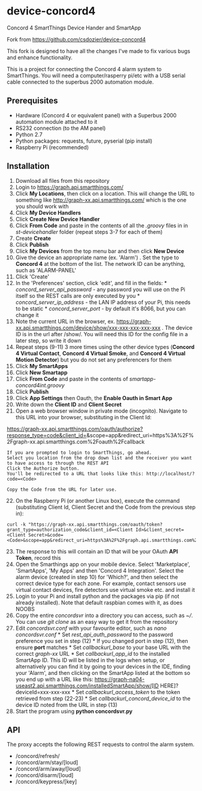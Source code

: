# device-concord4
Concord 4 SmartThings Device Hander and SmartApp

Fork from https://github.com/csdozier/device-concord4

This fork is designed to have all the changes I've made to fix various bugs and enhance functionality.

This is a project for connecting the Concord 4 alarm system to SmartThings.  You will need a computer/rasperry pi/etc with a USB serial cable connected to the superbus 2000 automation module.

## Prerequisites

 - Hardware (Concord 4 or equivalent panel) with a Superbus 2000 automation module attached to it
 - RS232 connection (to the AM panel)
 - Python 2.7
 - Python packages: requests, future, pyserial (pip install)
 - Raspberry Pi (recommended)

## Installation

 1. Download all files from this repository
 2. Login to https://graph.api.smartthings.com/
 3. Click **My Locations**, then click on a location. This will change the URL to something like http://graph-xx.api.smartthings.com/ which is the one you should work with
 4. Click **My Device Handlers** 
 5. Click **Create New Device Handler**
 6. Click **From Code** and paste in the contents of all the *.groovy* files in in *st-devicehandler* folder (repeat steps 3-7 for each of them)
 7. Create **Create**
 8.  Click **Publish**
 9. Click **My Devices** from the top menu bar and then click **New Device**
 10. Give the device an appropriate name (ex. 'Alarm') .  Set the type to **Concord 4** at the bottom of the list. The network ID can be anything, such as 'ALARM-PANEL'
 11. Click 'Create'
 12. In the 'Preferences' section, click 'edit', and fill in the fields:
    * *concord_server_api_password* - any password you will use on the Pi itself so the REST calls are only executed by you
    * *concord_server_ip_address* - the LAN IP address of your Pi, this needs to be static
    * *concord_server_port* - by default it's 8066, but you can change it
 13. Note the current URL in the browser, ex. https://graph-xx.api.smartthings.com/device/show/xxx-xxx-xxx-xxx-xxx . The device ID is in the url after /show/. You will need this ID for the config file in a later step, so write it down
 14. Repeat steps (9-11) 3 more times using the other device types (**Concord 4 Virtual Contact**, **Concord 4 Virtual Smoke**, and **Concord 4 Virtual Motion Detector**) but you do not set any preferencers for them
 15. Click **My SmartApps**
 16.  Click **New Smartapp**
 17. Click **From Code** and paste in the contents of *smartapp-concord4int.groovy*
 18. Click **Publish**
 19.  Click **App Settings** then Oauth, the **Enable Oauth in Smart App**
 20.  Write down the **Client ID** and **Client Secret**
 21.  Open a web browser window in private mode (incognito).  Navigate to this URL into your browser, substituting in the Client Id:
 
https://graph-xx.api.smartthings.com/oauth/authorize?response_type=code&client_id=<Client ID>&scope=app&redirect_uri=https%3A%2F%2Fgraph-xx.api.smartthings.com%2Foauth%2Fcallback

    If you are prompted to login to SmartThings, go ahead.
    Select you location from the drop down list and the receiver you want to have access to through the REST API
    Click the Authorize button.
    You'll be redirected to a URL that looks like this: http://localhost/?code=<Code>
    
    Copy the Code from the URL for later use.

 22. On the Raspberry Pi (or another Linux box), execute the command (substituting Client Id, Client Secret and the Code from the previous step in):
 
    curl -k "https://graph-xx.api.smartthings.com/oauth/token?grant_type=authorization_code&client_id=<Client Id>&client_secret=<Client Secret>&code=<Code>&scope=app&redirect_uri=https%3A%2F%2Fgraph.api.smartthings.com%2Foauth%2Fcallback"
    
 23. The response to this will contain an ID that will be your OAuth **API Token**, record this
 24. Open the Smarthings app on your mobile device. Select 'Marketplace', 'SmartApps', 'My Apps' and then 'Concord 4 Integration'. Select the alarm device (created in step 10) for 'Which?', and then select the correct device type for each zone. For example, contact sensors use virtual contact devices, fire detectors use virtual smoke etc. and install it
 25. Login to your Pi and install python and the packages via pip (if not already installed). Note that default raspbian comes with it, as does NOOBS
 26. Copy the entire *concordsvr* into a directory you can access, such as *~/*. You can use *git clone* as an easy way to get it from the repository
 27. Edit *concordsvr.conf* with your favourite editor, such as *nano concordsvr.conf*
    * Set *rest_api_auth_password* to the password preference you set in step (12)
    * If you changed port in step (12), then ensure **port** matches
    * Set *callbackurl_base* to your base URL with the correct *graph-xx* URL
    * Set *callbackurl_app_id* to the installed SmartApp ID. This ID will be listed in the logs when setup, or alternatively you can find it by going to your devices in the IDE, finding your 'Alarm', and then clicking on the SmartApp listed at the bottom so you end up with a URL like this:
    https://graph-na04-useast2.api.smartthings.com/installedSmartApp/show/[ID HERE]?deviceId=xxx-xxx-xxx
    * Set *callbackurl_access_token* to the token retrieved from step (22-23)
    * Set *callbackurl_concord_device_id* to the device ID noted from the URL in step (13)
 28.  Start the program using **python concordsvr.py**


## API
The proxy accepts the following REST requests to control the alarm system.

* /concord/refresh/
* /concord/arm/stay/[loud]
* /concord/arm/away/[loud]
* /concord/disarm/[loud]
* /concord/keypress/[key]

